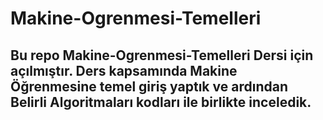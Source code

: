 # Makine-Ogrenmesi-Temelleri 

## Bu repo Makine-Ogrenmesi-Temelleri Dersi için açılmıştır. Ders kapsamında Makine Öğrenmesine temel giriş yaptık ve ardından Belirli Algoritmaları kodları ile birlikte inceledik.